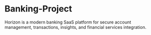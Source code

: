 # Banking-Project
Horizon is a modern banking SaaS platform for secure account management, transactions, insights, and financial services integration.
